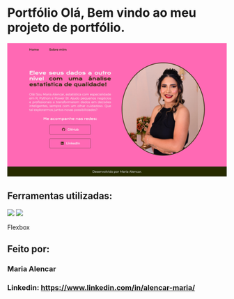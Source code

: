 # Portfólio Olá, Bem vindo ao meu projeto de portfólio.

![image](https://github.com/AlencarMaria/portfolio/blob/main/portfolio-website.png)

## Ferramentas utilizadas:

<img src="https://img.shields.io/badge/HTML-239120?style=for-the-badge&logo=html5&logoColor=white">

<img src="https://img.shields.io/badge/CSS-239120?&style=for-the-badge&logo=css3&logoColor=white">

Flexbox

## Feito por:

### Maria Alencar

### Linkedin: https://www.linkedin.com/in/alencar-maria/
